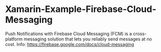 # Xamarin-Example-Firebase-Cloud-Messaging
Push Notifications with  Firebase Cloud Messaging (FCM) is a cross-platform messaging solution that lets you reliably send messages at no cost.
Info:
https://firebase.google.com/docs/cloud-messaging
